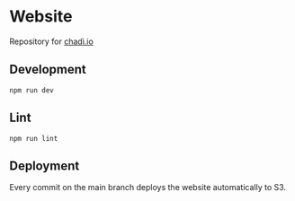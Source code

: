 # Website

Repository for [chadi.io](https://chadi.io)

## Development

`npm run dev`

## Lint

`npm run lint`

## Deployment

Every commit on the main branch deploys the website automatically to S3.
